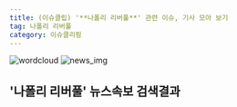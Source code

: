 ```yaml
---
title: (이슈클립) '**나폴리 리버풀**' 관련 이슈, 기사 모아 보기
tag: 나폴리 리버풀
category: 이슈클리핑
---
```

![wordcloud](https://s3.ap-northeast-2.amazonaws.com/lyrics101-wordcloud/2018-10-04-1538597708.png)
![news_img](https://user-images.githubusercontent.com/42597476/44507050-1206f400-a6e4-11e8-8d98-7ffbfebb353f.png)
## **'**나폴리 리버풀**'** 뉴스속보 검색결과

